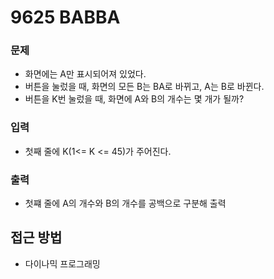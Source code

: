 9625 BABBA
=============
### 문제
* 화면에는 A만 표시되어져 있었다.
* 버튼을 눌렀을 때, 화면의 모든 B는 BA로 바뀌고, A는 B로 바뀐다.
* 버튼을 K번 눌렀을 때, 화면에 A와 B의 개수는 몇 개가 될까?
### 입력
* 첫째 줄에 K(1<= K <= 45)가 주어진다.
### 출력
* 첫쨰 줄에 A의 개수와 B의 개수를 공백으로 구분해 출력

접근 방법
-------------
* 다이나믹 프로그래밍